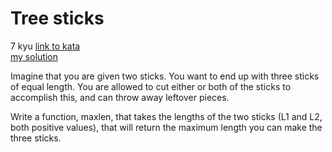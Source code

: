# Tree sticks
7 kyu
[link to kata](https://www.codewars.com/kata/57c1f22d8fbb9fd88700009b/train/javascript)
<br>
[my solution](./kata.js)

Imagine that you are given two sticks. You want to end up with three sticks of equal length. You are allowed to cut either or both of the sticks to accomplish this, and can throw away leftover pieces.

Write a function, maxlen, that takes the lengths of the two sticks (L1 and L2, both positive values), that will return the maximum length you can make the three sticks.